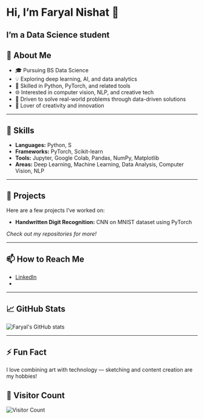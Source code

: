 
# Hi, I’m Faryal Nishat 👋

I’m a  **Data Science** student 
---

## 🚀 About Me  
- 🎓 Pursuing BS Data Science  
- 💡 Exploring deep learning, AI, and data analytics  
- 🐍 Skilled in Python, PyTorch, and related tools  
- 🌐 Interested in computer vision, NLP, and creative tech  
- 🚀 Driven to solve real-world problems through data-driven solutions  
- 🎨 Lover of creativity and innovation  

---

## 💼 Skills  
- **Languages:** Python, S
- **Frameworks:** PyTorch,  Scikit-learn  
- **Tools:** Jupyter, Google Colab, Pandas, NumPy, Matplotlib  
- **Areas:** Deep Learning, Machine Learning, Data Analysis, Computer Vision, NLP  

---

## 📂 Projects  
Here are a few projects I’ve worked on:  
- **Handwritten Digit Recognition:** CNN on MNIST dataset using PyTorch    


_Check out my repositories for more!_

---

## 📫 How to Reach Me  
- [LinkedIn](https://www.linkedin.com/in/faryal-nishat/)  
-  

---

## 📈 GitHub Stats  
![Faryal's GitHub stats](https://github-readme-stats.vercel.app/api?username=faryal-art&show_icons=true&theme=radical)

---

## ⚡ Fun Fact  
I love combining art with technology — sketching and content creation are my hobbies!  


## 👀 Visitor Count

![Visitor Count](https://visitor-badge.laobi.icu/badge?page_id=faryal-art.faryal-art)




